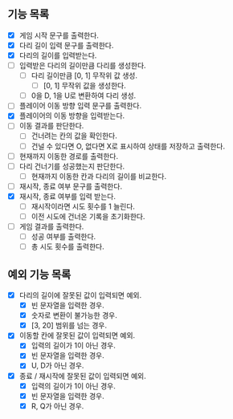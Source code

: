 ## 기능 목록
* [X] 게임 시작 문구를 출력한다.
* [X] 다리 길이 입력 문구를 출력한다.
* [X] 다리의 길이를 입력받는다.
* [ ] 입력받은 다리의 길이만큼 다리를 생성한다.
  * [ ] 다리 길이만큼 [0, 1] 무작위 값 생성.
    * [ ] [0, 1] 무작위 값을 생성한다.
  * [ ] 0을 D, 1을 U로 변환하여 다리 생성.
* [ ] 플레이어 이동 방향 입력 문구를 출력한다.
* [X] 플레이어의 이동 방향을 입력받는다.
* [ ] 이동 결과를 판단한다.
  * [ ] 건너려는 칸의 값을 확인한다.
  * [ ] 건널 수 있다면 O, 없다면 X로 표시하여 상태를 저장하고 출력한다.
* [ ] 현재까지 이동한 경로를 출력한다.
* [ ] 다리 건너기를 성공했는지 판단한다.
  * [ ] 현재까지 이동한 칸과 다리의 길이를 비교한다.
* [ ] 재시작, 종료 여부 문구를 출력한다.
* [X] 재시작, 종료 여부를 입력 받는다.
  * [ ] 재시작이라면 시도 횟수를 1 늘린다.
  * [ ] 이전 시도에 건너온 기록을 초기화한다.
* [ ] 게임 결과를 출력한다.
  * [ ] 성공 여부를 출력한다.
  * [ ] 총 시도 횟수를 출력한다.

## 예외 기능 목록
* [X] 다리의 길이에 잘못된 값이 입력되면 예외.
  * [X] 빈 문자열을 입력한 경우.
  * [X] 숫자로 변환이 불가능한 경우.
  * [X] [3, 20] 범위를 넘는 경우.
* [X] 이동할 칸에 잘못된 값이 입력되면 예외.
  * [X] 입력의 길이가 1이 아닌 경우.
  * [X] 빈 문자열을 입력한 경우.
  * [X] U, D가 아닌 경우.
* [X] 종료 / 재시작에 잘못된 값이 입력되면 예외.
  * [X] 입력의 길이가 1이 아닌 경우.
  * [X] 빈 문자열을 입력한 경우.
  * [X] R, Q가 아닌 경우.